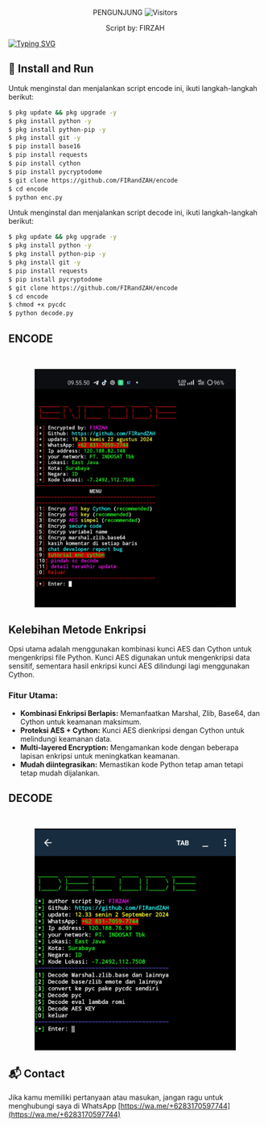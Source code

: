 <p align="center"> 
 PENGUNJUNG 

 <img src="https://profile-counter.glitch.me/FIRandZAH/count.svg" alt="Visitors">
</p>

<p align="center">
  Script by: FIRZAH
</p>

[![Typing SVG](https://readme-typing-svg.demolab.com?font=Fira+Code&pause=1000&color=00FF00&background=31FF9400&width=435&lines=Script+Encode+Code+Python)](https://git.io/typing-svg)

## 🚀 Install and Run

Untuk menginstal dan menjalankan script encode ini, ikuti langkah-langkah berikut:

```sh
$ pkg update && pkg upgrade -y
$ pkg install python -y
$ pkg install python-pip -y
$ pkg install git -y
$ pip install base16
$ pip install requests
$ pip install cython
$ pip install pycryptodome
$ git clone https://github.com/FIRandZAH/encode
$ cd encode
$ python enc.py
```
Untuk menginstal dan menjalankan script decode ini, ikuti langkah-langkah berikut:

```sh
$ pkg update && pkg upgrade -y
$ pkg install python -y
$ pkg install python-pip -y
$ pkg install git -y
$ pip install requests
$ pip install pycryptodome
$ git clone https://github.com/FIRandZAH/encode
$ cd encode
$ chmod +x pycdc
$ python decode.py
```

<h2>ENCODE</h2>
<br>
<p align="center">
  <img src="enc.jpg" alt="Screenshot" width="400"/>
</p>

## Kelebihan Metode Enkripsi

Opsi utama adalah menggunakan kombinasi kunci AES dan Cython untuk mengenkripsi file Python. Kunci AES digunakan untuk mengenkripsi data sensitif, sementara hasil enkripsi kunci AES dilindungi lagi menggunakan Cython.

### Fitur Utama:
- **Kombinasi Enkripsi Berlapis:** Memanfaatkan Marshal, Zlib, Base64, dan Cython untuk keamanan maksimum.
- **Proteksi AES + Cython:** Kunci AES dienkripsi dengan Cython untuk melindungi keamanan data.
- **Multi-layered Encryption:** Mengamankan kode dengan beberapa lapisan enkripsi untuk meningkatkan keamanan.
- **Mudah diintegrasikan:** Memastikan kode Python tetap aman tetapi tetap mudah dijalankan.

<h2>DECODE</h2>
<br>
<p align="center">
  <img src="dec.jpg" alt="Screenshot" width="400"/>
</p>

## 📬 Contact

Jika kamu memiliki pertanyaan atau masukan, jangan ragu untuk menghubungi saya di
WhatsApp [https://wa.me/+6283170597744](https://wa.me/+6283170597744)
```
